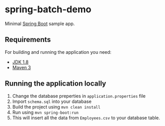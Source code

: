 # spring-batch-demo

Minimal [Spring Boot](http://projects.spring.io/spring-boot/) sample app.

## Requirements

For building and running the application you need:

- [JDK 1.8](http://www.oracle.com/technetwork/java/javase/downloads/jdk8-downloads-2133151.html)
- [Maven 3](https://maven.apache.org)

## Running the application locally

1. Change the database preperties in `application.properties` file
2. Import `schema.sql` into your database
3. Build the project using `mvn clean install`
4. Run using `mvn spring-boot:run`
5. This will insert all the data from `Employees.csv` to your database table. 
